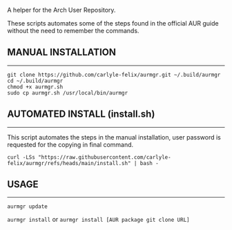 A helper for the Arch User Repository.

These scripts automates some of the steps found in the official AUR guide without the need to remember the commands.


## MANUAL INSTALLATION
***
```
git clone https://github.com/carlyle-felix/aurmgr.git ~/.build/aurmgr
cd ~/.build/aurmgr
chmod +x aurmgr.sh
sudo cp aurmgr.sh /usr/local/bin/aurmgr
```
## AUTOMATED INSTALL (install.sh)
***
This script automates the steps in the manual installation, user password is
requested for the copying in final command.
```
curl -LSs "https://raw.githubusercontent.com/carlyle-felix/aurmgr/refs/heads/main/install.sh" | bash -
```

## USAGE
***


`aurmgr update`

`aurmgr install` or `aurmgr install [AUR package git clone URL]`